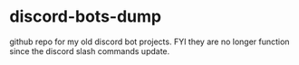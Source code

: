 # discord-bots-dump
github repo for my old discord bot projects. FYI they are no longer function since the discord slash commands update.
